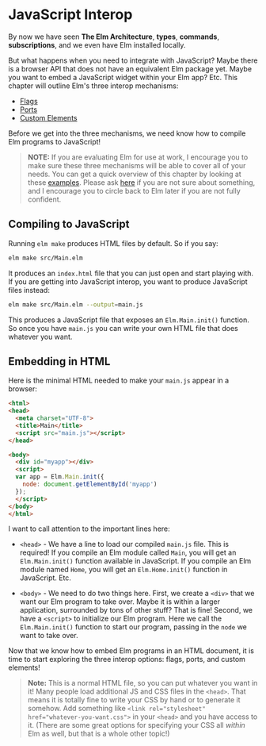 # JavaScript Interop

By now we have seen **The Elm Architecture**, **types**, **commands**, **subscriptions**, and we even have Elm installed locally.

But what happens when you need to integrate with JavaScript? Maybe there is a browser API that does not have an equivalent Elm package yet. Maybe you want to embed a JavaScript widget within your Elm app? Etc. This chapter will outline Elm's three interop mechanisms:

- [Flags](/interop/flags.html)
- [Ports](/interop/ports.html)
- [Custom Elements](/interop/custom_elements.html)

Before we get into the three mechanisms, we need know how to compile Elm programs to JavaScript!

> **NOTE:** If you are evaluating Elm for use at work, I encourage you to make sure these three mechanisms will be able to cover all of your needs. You can get a quick overview of this chapter by looking at these [examples](https://github.com/elm-community/js-integration-examples/). Please ask [here](https://discourse.elm-lang.org/) if you are not sure about something, and I encourage you to circle back to Elm later if you are not fully confident.


## Compiling to JavaScript

Running `elm make` produces HTML files by default. So if you say:

```bash
elm make src/Main.elm
```

It produces an `index.html` file that you can just open and start playing with. If you are getting into JavaScript interop, you want to produce JavaScript files instead:

```bash
elm make src/Main.elm --output=main.js
```

This produces a JavaScript file that exposes an `Elm.Main.init()` function. So once you have `main.js` you can write your own HTML file that does whatever you want.


## Embedding in HTML

Here is the minimal HTML needed to make your `main.js` appear in a browser:

```html
<html>
<head>
  <meta charset="UTF-8">
  <title>Main</title>
  <script src="main.js"></script>
</head>

<body>
  <div id="myapp"></div>
  <script>
  var app = Elm.Main.init({
    node: document.getElementById('myapp')
  });
  </script>
</body>
</html>
```

I want to call attention to the important lines here:

- `<head>` - We have a line to load our compiled `main.js` file. This is required! If you compile an Elm module called `Main`, you will get an `Elm.Main.init()` function available in JavaScript. If you compile an Elm module named `Home`, you will get an `Elm.Home.init()` function in JavaScript. Etc.

- `<body>` - We need to do two things here. First, we create a `<div>` that we want our Elm program to take over. Maybe it is within a larger application, surrounded by tons of other stuff? That is fine! Second, we have a `<script>` to initialize our Elm program. Here we call the `Elm.Main.init()` function to start our program, passing in the `node` we want to take over.

Now that we know how to embed Elm programs in an HTML document, it is time to start exploring the three interop options: flags, ports, and custom elements!

> **Note:** This is a normal HTML file, so you can put whatever you want in it! Many people load additional JS and CSS files in the `<head>`. That means it is totally fine to write your CSS by hand or to generate it somehow. Add something like `<link rel="stylesheet" href="whatever-you-want.css">` in your `<head>` and you have access to it. (There are some great options for specifying your CSS all _within_ Elm as well, but that is a whole other topic!)
